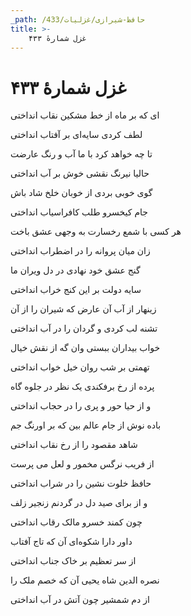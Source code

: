 ```yaml
---
_path: /حافظ-شیرازی/غزلیات/433
title: >-
    غزل شمارهٔ ۴۳۳
---
```

# غزل شمارهٔ ۴۳۳

<div class="b" id="bn1"><div class="m1"><p>ای که بر ماه از خط مشکین نقاب انداختی</p></div>
<div class="m2"><p>لطف کردی سایه‌ای بر آفتاب انداختی</p></div></div>
<div class="b" id="bn2"><div class="m1"><p>تا چه خواهد کرد با ما آب و رنگ عارضت</p></div>
<div class="m2"><p>حالیا نیرنگ نقشی خوش بر آب انداختی</p></div></div>
<div class="b" id="bn3"><div class="m1"><p>گوی خوبی بردی از خوبان خلخ شاد باش</p></div>
<div class="m2"><p>جام کیخسرو طلب کافراسیاب انداختی</p></div></div>
<div class="b" id="bn4"><div class="m1"><p>هر کسی با شمع رخسارت به وجهی عشق باخت</p></div>
<div class="m2"><p>زان میان پروانه را در اضطراب انداختی</p></div></div>
<div class="b" id="bn5"><div class="m1"><p>گنج عشق خود نهادی در دل ویران ما</p></div>
<div class="m2"><p>سایه دولت بر این کنج خراب انداختی</p></div></div>
<div class="b" id="bn6"><div class="m1"><p>زینهار از آب آن عارض که شیران را از آن</p></div>
<div class="m2"><p>تشنه لب کردی و گردان را در آب انداختی</p></div></div>
<div class="b" id="bn7"><div class="m1"><p>خواب بیداران ببستی وان گه از نقش خیال</p></div>
<div class="m2"><p>تهمتی بر شب روان خیل خواب انداختی</p></div></div>
<div class="b" id="bn8"><div class="m1"><p>پرده از رخ برفکندی یک نظر در جلوه گاه</p></div>
<div class="m2"><p>و از حیا حور و پری را در حجاب انداختی</p></div></div>
<div class="b" id="bn9"><div class="m1"><p>باده نوش از جام عالم بین که بر اورنگ جم</p></div>
<div class="m2"><p>شاهد مقصود را از رخ نقاب انداختی</p></div></div>
<div class="b" id="bn10"><div class="m1"><p>از فریب نرگس مخمور و لعل می پرست</p></div>
<div class="m2"><p>حافظ خلوت نشین را در شراب انداختی</p></div></div>
<div class="b" id="bn11"><div class="m1"><p>و از برای صید دل در گردنم زنجیر زلف</p></div>
<div class="m2"><p>چون کمند خسرو مالک رقاب انداختی</p></div></div>
<div class="b" id="bn12"><div class="m1"><p>داور دارا شکوه‌ای آن که تاج آفتاب</p></div>
<div class="m2"><p>از سر تعظیم بر خاک جناب انداختی</p></div></div>
<div class="b" id="bn13"><div class="m1"><p>نصره الدین شاه یحیی آن که خصم ملک را</p></div>
<div class="m2"><p>از دم شمشیر چون آتش در آب انداختی</p></div></div>
